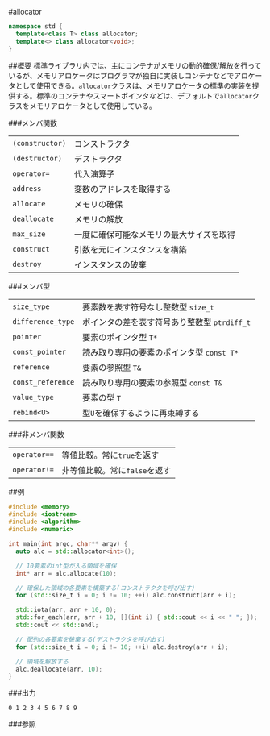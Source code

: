 #allocator
```cpp
namespace std {
  template<class T> class allocator;
  template<> class allocator<void>;
}
```

##概要
標準ライブラリ内では、主にコンテナがメモリの動的確保/解放を行っているが、メモリアロケータはプログラマが独自に実装しコンテナなどでアロケータとして使用できる。`allocator`クラスは、メモリアロケータの標準の実装を提供する。標準のコンテナやスマートポインタなどは、デフォルトで`allocator`クラスをメモリアロケータとして使用している。

###メンバ関数

| | |
|----------------------------|--------------------------------------------------------------|
| `(constructor)` | コンストラクタ |
| `(destructor)` | デストラクタ |
| `operator=` | 代入演算子 |
| `address` | 変数のアドレスを取得する |
| `allocate` | メモリの確保 |
| `deallocate` | メモリの解放 |
| `max_size` | 一度に確保可能なメモリの最大サイズを取得 |
| `construct` | 引数を元にインスタンスを構築 |
| `destroy` | インスタンスの破棄 |


###メンバ型

| | |
|------------------------------|-------------------------------------------------------------------------|
| `size_type` | 要素数を表す符号なし整数型 `size_t` |
| `difference_type` | ポインタの差を表す符号あり整数型 `ptrdiff_t` |
| `pointer` | 要素のポインタ型 `T*` |
| `const_pointer` | 読み取り専用の要素のポインタ型 `const T*` |
| `reference` | 要素の参照型 `T&` |
| `const_reference` | 読み取り専用の要素の参照型 `const T&` |
| `value_type` | 要素の型 `T` |
| `rebind<U>` | 型`U`を確保するように再束縛する |


###非メンバ関数

| | |
|-------------------------|-----------------------------------------------------|
| `operator==` | 等値比較。常に`true`を返す |
| `operator!=` | 非等値比較。常に`false`を返す |


##例
```cpp
#include <memory>
#include <iostream>
#include <algorithm>
#include <numeric>

int main(int argc, char** argv) {
  auto alc = std::allocator<int>();

  // 10要素のint型が入る領域を確保
  int* arr = alc.allocate(10);

  // 確保した領域の各要素を構築する(コンストラクタを呼び出す)
  for (std::size_t i = 0; i != 10; ++i) alc.construct(arr + i);

  std::iota(arr, arr + 10, 0);
  std::for_each(arr, arr + 10, [](int i) { std::cout << i << " "; });
  std::cout << std::endl;

  // 配列の各要素を破棄する(デストラクタを呼び出す)
  for (std::size_t i = 0; i != 10; ++i) alc.destroy(arr + i);

  // 領域を解放する
  alc.deallocate(arr, 10);
}
```

###出力
```
0 1 2 3 4 5 6 7 8 9 
```

###参照

